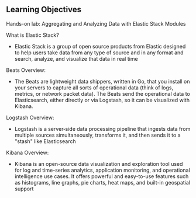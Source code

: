 ## Learning Objectives ##

Hands-on lab: Aggregating and Analyzing Data with Elastic Stack Modules

What is Elastic Stack?
  - Elastic Stack is a group of open source products from Elastic designed to help users take data from any type of source and in any format and search, analyze, and visualize that data in real time

Beats Overview:
  - The Beats are lightweight data shippers, written in Go, that you install on your servers to capture all sorts of operational data (think of logs, metrics, or network packet data). The Beats send the operational data to Elasticsearch, either directly or via Logstash, so it can be visualized with Kibana.

Logstash Overview:
  - Logstash is a server‑side data processing pipeline that ingests data from multiple sources simultaneously, transforms it, and then sends it to a "stash" like Elasticsearch

Kibana Overview:
  - Kibana is an open-source data visualization and exploration tool used for log and time-series analytics, application monitoring, and operational intelligence use cases. It offers powerful and easy-to-use features such as histograms, line graphs, pie charts, heat maps, and built-in geospatial support
